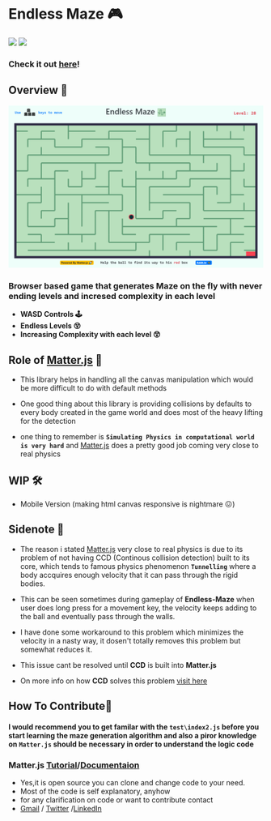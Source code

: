 

# Endless Maze 🎮
 <img src="https://img.shields.io/badge/Made%20with-JAVASCRIPT-orange?style=for-the-badge"> <img src="https://img.shields.io/badge/Made%20with-Matter.js-blue?style=for-the-badge"> 

 ### Check it out [here]!
## Overview 👀
![](gitres/3.gif)

### Browser based game that generates Maze on the fly with never ending levels and incresed complexity in each level
- **WASD Controls 🕹**
- **Endless Levels 😵**
- **Increasing Complexity with each level 😲**

## Role of [Matter.js] 🤔

- This library helps in handling all the canvas manipulation which would be more difficult to do with default methods

- One good thing about this library is providing collisions by defaults to every body created in the game world and does most of the heavy lifting for the detection

- one thing to remember is **`Simulating Physics in computational world is very hard`** and [Matter.js] does a pretty good job coming very close to real physics 

## WIP 🛠
- Mobile Version (making html canvas responsive is nightmare 😖)

## Sidenote 📄
- The reason i stated [Matter.js] very close to real physics is due to its problem of not having CCD (Continous collision detection) built to its core, which tends to famous physics phenomenon **`Tunnelling`** where a body accquires enough velocity that it can pass through the rigid bodies.
- This can be seen sometimes during gameplay of **Endless-Maze** when user does long press for  a movement key, the velocity keeps adding to the ball and eventually pass through the walls.

- I have done some workaround to this problem which minimizes the velocity in a nasty way, it dosen't totally removes this problem but somewhat reduces it.  

- This issue cant be resolved until **CCD** is built into **Matter.js**

- On more info on how **CCD** solves this problem [visit here] 

## How To Contribute🤝 
#### I would recommend you to get familar with the `test\index2.js` before you start learning the maze generation algorithm and also a piror knowledge on `Matter.js` should be necessary in order to understand the logic code

### Matter.js [Tutorial]/[Documentaion]

- Yes,it is open source you can clone and change code to your need.
- Most of the code is self explanatory, anyhow
- for any clarification on code or want to contribute contact 
- [Gmail] / [Twitter] /[LinkedIn]

[visit here]:<http://www.stencyl.com/help/view/continuous-collision-detection/>
[Gmail]: <mailto:vashish888@gmail.com>
[LinkedIn]: <https://www.linkedin.com/in/asish-raju-7a0b90192>
[Twitter]: <https://twitter.com/vashish888>
[here]:<https://asishraju.github.io/Endless-Maze/>
[Matter.js]:<https://brm.io/matter-js/>
[Tutorial]:<https://www.youtube.com/playlist?list=PLRqwX-V7Uu6bLh3T_4wtrmVHOrOEM1ig_>
[Documentaion]:<https://brm.io/matter-js/docs/>

 
